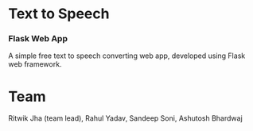 # Text to Speech 
### Flask Web App

A simple free text to speech converting web app, developed using Flask web framework.

# Team
Ritwik Jha (team lead), 
Rahul Yadav, 
Sandeep Soni, 
Ashutosh Bhardwaj
